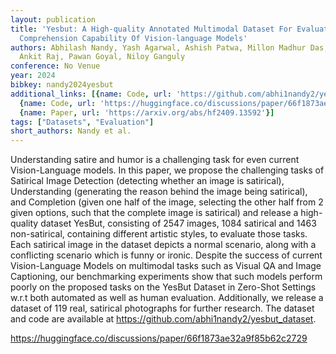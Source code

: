 ```yaml
---
layout: publication
title: 'Yesbut: A High-quality Annotated Multimodal Dataset For Evaluating Satire
  Comprehension Capability Of Vision-language Models'
authors: Abhilash Nandy, Yash Agarwal, Ashish Patwa, Millon Madhur Das, Aman Bansal,
  Ankit Raj, Pawan Goyal, Niloy Ganguly
conference: No Venue
year: 2024
bibkey: nandy2024yesbut
additional_links: [{name: Code, url: 'https://github.com/abhi1nandy2/yesbut_dataset'},
  {name: Code, url: 'https://huggingface.co/discussions/paper/66f1873ae32a9f85b62c2729'},
  {name: Paper, url: 'https://arxiv.org/abs/hf2409.13592'}]
tags: ["Datasets", "Evaluation"]
short_authors: Nandy et al.
---
```

Understanding satire and humor is a challenging task for even current Vision-Language models. In this paper, we propose the challenging tasks of Satirical Image Detection (detecting whether an image is satirical), Understanding (generating the reason behind the image being satirical), and Completion (given one half of the image, selecting the other half from 2 given options, such that the complete image is satirical) and release a high-quality dataset YesBut, consisting of 2547 images, 1084 satirical and 1463 non-satirical, containing different artistic styles, to evaluate those tasks. Each satirical image in the dataset depicts a normal scenario, along with a conflicting scenario which is funny or ironic. Despite the success of current Vision-Language Models on multimodal tasks such as Visual QA and Image Captioning, our benchmarking experiments show that such models perform poorly on the proposed tasks on the YesBut Dataset in Zero-Shot Settings w.r.t both automated as well as human evaluation. Additionally, we release a dataset of 119 real, satirical photographs for further research. The dataset and code are available at https://github.com/abhi1nandy2/yesbut_dataset.

https://huggingface.co/discussions/paper/66f1873ae32a9f85b62c2729